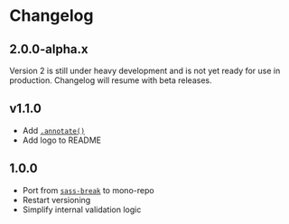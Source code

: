 # Changelog

<!-- The order of list items should be: Critical/Fixes, New, Update, Remove, Underpinnings -->
<!-- ## UNRELEASED -->

## 2.0.0-alpha.x

Version 2 is still under heavy development and is not yet ready for use in production. Changelog will resume with beta releases.

## v1.1.0

* Add [`.annotate()`](https://sass-fairy.com/api/break/helpers/annotate)
* Add logo to README

## 1.0.0

* Port from [`sass-break`](https://www.npmjs.com/package/sass-break) to mono-repo
* Restart versioning
* Simplify internal validation logic
